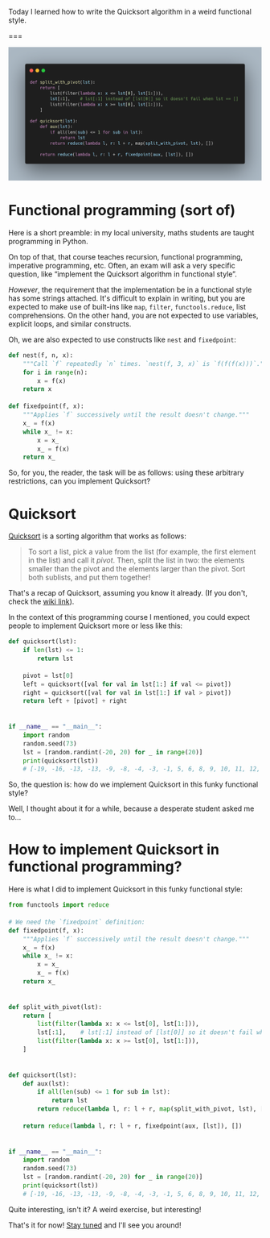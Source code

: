 Today I learned how to write the Quicksort algorithm in a weird functional style.

===

![](thumbnail.png "")

# Functional programming (sort of)

Here is a short preamble:
in my local university, maths students are taught programming in Python.

On top of that, that course teaches recursion, functional programming,
imperative programming, etc.
Often, an exam will ask a very specific question, like “implement the Quicksort
algorithm in functional style”.

_However_, the requirement that the implementation be in a functional style
has some strings attached.
It's difficult to explain in writing,
but you are expected to make use of built-ins like `map`, `filter`, `functools.reduce`,
list comprehensions.
On the other hand, you are not expected to use variables, explicit loops, and similar constructs.

Oh, we are also expected to use constructs like `nest` and `fixedpoint`:

```py
def nest(f, n, x):
    """Call `f` repeatedly `n` times. `nest(f, 3, x)` is `f(f(f(x)))`."""
    for i in range(n):
        x = f(x)
    return x

def fixedpoint(f, x):
    """Applies `f` successively until the result doesn't change."""
    x_ = f(x)
    while x_ != x:
        x = x_
        x_ = f(x)
    return x_
```


So, for you, the reader, the task will be as follows:
using these arbitrary restrictions, can you implement Quicksort?


# Quicksort

[Quicksort][Quicksort] is a sorting algorithm that works as follows:

 > To sort a list, pick a value from the list (for example, the first element in the list)
 > and call it _pivot_.
 > Then, split the list in two: the elements smaller than the pivot and the elements larger than the pivot.
 > Sort both sublists, and put them together!

That's a recap of Quicksort, assuming you know it already.
(If you don't, check the [wiki link][Quicksort]).

In the context of this programming course I mentioned, you could expect people to implement Quicksort more or less like this:

```py
def quicksort(lst):
    if len(lst) <= 1:
        return lst

    pivot = lst[0]
    left = quicksort([val for val in lst[1:] if val <= pivot])
    right = quicksort([val for val in lst[1:] if val > pivot])
    return left + [pivot] + right


if __name__ == "__main__":
    import random
    random.seed(73)
    lst = [random.randint(-20, 20) for _ in range(20)]
    print(quicksort(lst))
    # [-19, -16, -13, -13, -9, -8, -4, -3, -1, 5, 6, 8, 9, 10, 11, 12, 12, 13, 16, 17]
```

So, the question is: how do we implement Quicksort in this funky functional style?

Well, I thought about it for a while, because a desperate student asked me to...


# How to implement Quicksort in functional programming?

Here is what I did to implement Quicksort in this funky functional style:

```py
from functools import reduce

# We need the `fixedpoint` definition:
def fixedpoint(f, x):
    """Applies `f` successively until the result doesn't change."""
    x_ = f(x)
    while x_ != x:
        x = x_
        x_ = f(x)
    return x_


def split_with_pivot(lst):
    return [
        list(filter(lambda x: x <= lst[0], lst[1:])),
        lst[:1],    # lst[:1] instead of [lst[0]] so it doesn't fail when lst == []
        list(filter(lambda x: x >= lst[0], lst[1:])),
    ]


def quicksort(lst):
    def aux(lst):
        if all(len(sub) <= 1 for sub in lst):
            return lst
        return reduce(lambda l, r: l + r, map(split_with_pivot, lst), [])

    return reduce(lambda l, r: l + r, fixedpoint(aux, [lst]), [])


if __name__ == "__main__":
    import random
    random.seed(73)
    lst = [random.randint(-20, 20) for _ in range(20)]
    print(quicksort(lst))
    # [-19, -16, -13, -13, -9, -8, -4, -3, -1, 5, 6, 8, 9, 10, 11, 12, 12, 13, 16, 17]
```

Quite interesting, isn't it?
A weird exercise, but interesting!


That's it for now! [Stay tuned][subscribe] and I'll see you around!


[subscribe]: /subscribe
[Quicksort]: https://en.wikipedia.org/wiki/Quicksort
